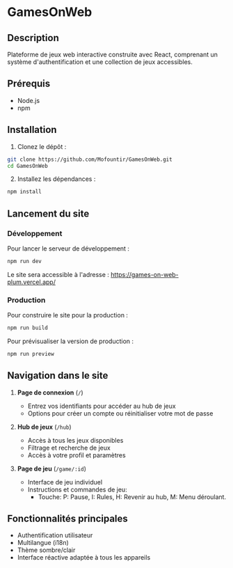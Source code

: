 ﻿# GamesOnWeb

## Description
Plateforme de jeux web interactive construite avec React, comprenant un système d'authentification et une collection de jeux accessibles.

## Prérequis
- Node.js
- npm 

## Installation

1. Clonez le dépôt :
```bash
git clone https://github.com/Mofountir/GamesOnWeb.git
cd GamesOnWeb
```

2. Installez les dépendances :
```bash
npm install
```

## Lancement du site

### Développement
Pour lancer le serveur de développement :
```bash
npm run dev
```
Le site sera accessible à l'adresse : https://games-on-web-plum.vercel.app/

### Production
Pour construire le site pour la production :
```bash
npm run build
```

Pour prévisualiser la version de production :
```bash
npm run preview
```

## Navigation dans le site

1. **Page de connexion** (`/`)
   - Entrez vos identifiants pour accéder au hub de jeux
   - Options pour créer un compte ou réinitialiser votre mot de passe

2. **Hub de jeux** (`/hub`)
   - Accès à tous les jeux disponibles
   - Filtrage et recherche de jeux
   - Accès à votre profil et paramètres

3. **Page de jeu** (`/game/:id`)
   - Interface de jeu individuel
   - Instructions et commandes de jeu:
        * Touche: P: Pause, I: Rules, H: Revenir au hub, M: Menu déroulant.

## Fonctionnalités principales
- Authentification utilisateur
- Multilangue (i18n)
- Thème sombre/clair
- Interface réactive adaptée à tous les appareils
